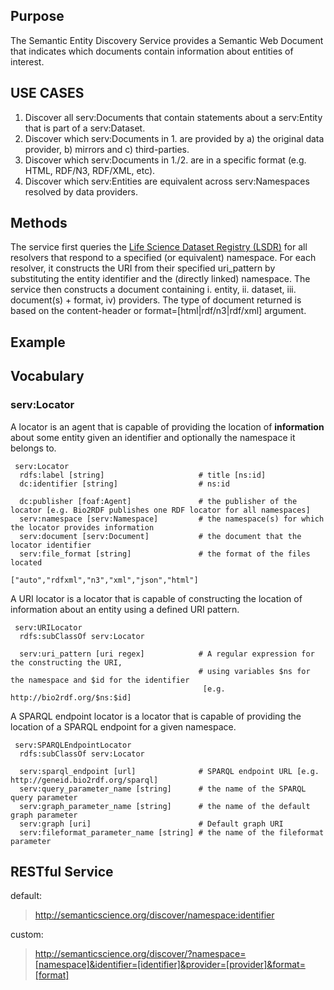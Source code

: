 ## Purpose ##
The Semantic Entity Discovery Service provides a Semantic Web Document that indicates which documents contain information about entities of interest.

## USE CASES ##
  1. Discover all serv:Documents that contain statements about a serv:Entity that is part of a serv:Dataset.
  1. Discover which serv:Documents in 1. are provided by a) the original data provider, b) mirrors and c) third-parties.
  1. Discover which serv:Documents in 1./2. are in a specific format (e.g. HTML, RDF/N3, RDF/XML, etc).
  1. Discover which serv:Entities are equivalent across serv:Namespaces resolved by data providers.

## Methods ##
The service first queries the [Life Science Dataset Registry (LSDR)](http://code.google.com/p/semanticscience/wiki/lsdr) for all resolvers that respond to a specified (or equivalent) namespace. For each resolver, it constructs the URI from their specified uri\_pattern by substituting the entity identifier and the (directly linked) namespace. The service then constructs a document containing i. entity, ii. dataset, iii. document(s) + format, iv) providers. The type of document returned is based on the content-header or format=[html|rdf/n3|rdf/xml] argument.

## Example ##

## Vocabulary ##
### serv:Locator ###
A locator is an agent that is capable of providing the location of **information** about some entity given an identifier and optionally the namespace it belongs to.

```
 serv:Locator
  rdfs:label [string]                     # title [ns:id]
  dc:identifier [string]                  # ns:id

  dc:publisher [foaf:Agent]               # the publisher of the locator [e.g. Bio2RDF publishes one RDF locator for all namespaces]
  serv:namespace [serv:Namespace]         # the namespace(s) for which the locator provides information 
  serv:document [serv:Document]           # the document that the locator identifier    
  serv:file_format [string]               # the format of the files located
                                           ["auto","rdfxml","n3","xml","json","html"]
```

A URI locator is a locator that is capable of constructing the location of information about an entity using a defined URI pattern.
```
 serv:URILocator
  rdfs:subClassOf serv:Locator

  serv:uri_pattern [uri regex]            # A regular expression for the constructing the URI, 
                                          # using variables $ns for the namespace and $id for the identifier 
                                           [e.g. http://bio2rdf.org/$ns:$id]
```

A SPARQL endpoint locator is a locator that is capable of providing the location of a SPARQL endpoint for a given namespace.
```
 serv:SPARQLEndpointLocator
  rdfs:subClassOf serv:Locator
 
  serv:sparql_endpoint [url]              # SPARQL endpoint URL [e.g. http://geneid.bio2rdf.org/sparql]
  serv:query_parameter_name [string]      # the name of the SPARQL query parameter
  serv:graph_parameter_name [string]      # the name of the default graph parameter
  serv:graph [uri]                        # Default graph URI
  serv:fileformat_parameter_name [string] # the name of the fileformat parameter
```


## RESTful Service ##
default:
> http://semanticscience.org/discover/namespace:identifier

custom:
> http://semanticscience.org/discover/?namespace=[namespace]&identifier=[identifier]&provider=[provider]&format=[format]